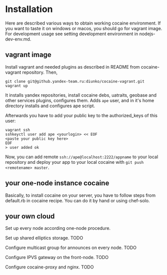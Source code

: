 
# Installation
Here are described various ways to obtain working cocaine
environment. If you want to taste it on windows or macos, you should
go for vagrant image. For development usage see setting development
environment in nodejs-dev-env.md.

## vagrant image

Install vagrant and needed plugins as described in README from
cocaine-vagrant repository. Then,

```
git clone git@github.yandex-team.ru:diunko/cocaine-vagrant.git
vagrant up
```

It installs yandex repositories, install cocaine debs, uatraits,
geobase and other services plugins, configures them.
Adds `ape` user, and in it's home directory installs and configures
ape script.

Afterwards you have to add your public key to the authorized_keys of
this user:

```
vagrant ssh
sshkeyctl user add ape <yourlogin> << EOF
<paste your public key here>
EOF
> user added ok
```

Now, you can add remote `ssh://ape@localhost:2222/appname` to your local
repository and deploy your app to your local cocaine with
`git push <remotename> master`.

## your one-node instance cocaine
Basically, to install cocaine on your server, you have to follow steps
from default.rb in cocaine recipe. You can do it by hand or using chef-solo.


## your own cloud
Set up every node according one-node procedure.

Set up shared elliptics storage.
TODO

Configure multicast group for announces on every node.
TODO

Configure IPVS gateway on the front-node.
TODO

Configure cocaine-proxy and nginx.
TODO

